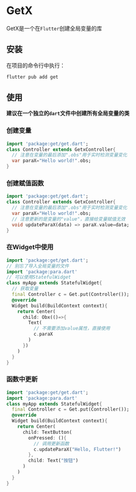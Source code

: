# GetX

GetX是一个在`Flutter`创建全局变量的库

## 安装

在项目的命令行中执行：

```bash
flutter pub add get
```

## 使用

**建议在一个独立的`dart`文件中创建所有全局变量的类**

### 创建变量

```dart
import 'package:get/get.dart';
class Controller extends GetxController{
  // 注意在变量的最后添加".obs"用于实时检测变量变化
  var paraX="Hello world!".obs;
}
```

### 创建赋值函数

```dart
import 'package:get/get.dart';
class Controller extends GetxController{
  // 注意在变量的最后添加".obs"用于实时检测变量变化
  var paraX="Hello world!".obs;
  // 注意更新的是变量的"value"，直接给变量赋值无效
  void updateParaX(data) => paraX.value=data;
}
```

### 在Widget中使用

```dart
import 'package:get/get.dart';
// 别忘了导入全局变量的文件
import 'package:para.dart'
// 可以使用StatefulWidget
class myApp extends StatefulWidget{
  // 获取变量
  final Controller c = Get.put(Controller());
  @override
  Widget build(BuildContext context){
    return Center(
      child: Obx(()=>{
        Text(
          // 不需要添加value属性，直接使用
          c.paraX
        )
      })
    )
  }
}
```

### 函数中更新

```dart
import 'package:get/get.dart';
import 'package:para.dart'
class myApp extends StatefulWidget{
  final Controller c = Get.put(Controller());
  @override
  Widget build(BuildContext context){
    return Center(
      child: TextButton(
        onPressed: (){
          // 调用更新函数
          c.updateParaX("Hello, Flutter!")
        },
        child: Text("按钮")
      )
    )
  }
}
```

